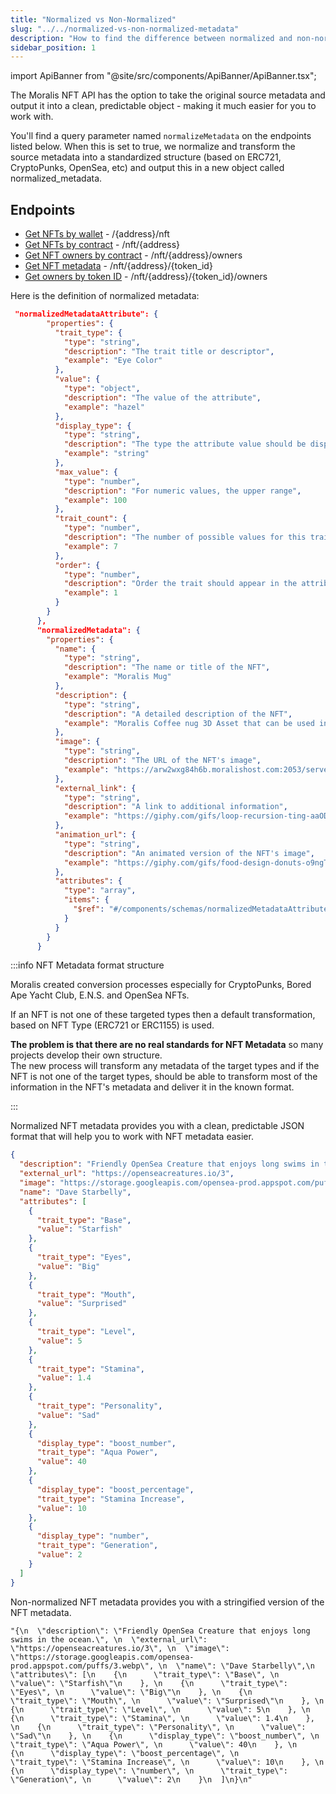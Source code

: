 ```yaml
---
title: "Normalized vs Non-Normalized"
slug: "../../normalized-vs-non-normalized-metadata"
description: "How to find the difference between normalized and non-normalized metadata to know which one suits your needs."
sidebar_position: 1
---
```


import ApiBanner from "@site/src/components/ApiBanner/ApiBanner.tsx";



The Moralis NFT API has the option to take the original source metadata and output it into a clean, predictable object - making it much easier for you to work with.

You'll find a query parameter named `normalizeMetadata` on the endpoints listed below. When this is set to true, we normalize and transform the source metadata into a standardized structure (based on ERC721, CryptoPunks, OpenSea, etc) and output this in a new object called normalized_metadata.

## Endpoints

- [Get NFTs by wallet](/web3-data-api/evm/reference/get-wallet-nfts) - /{address}/nft
- [Get NFTs by contract](/web3-data-api/evm/reference/get-contract-nfts) - /nft/{address}
- [Get NFT owners by contract](/web3-data-api/evm/reference/get-nft-owners) - /nft/{address}/owners
- [Get NFT metadata](/web3-data-api/evm/reference/get-nft-metadata) - /nft/{address}/{token_id}
- [Get owners by token ID](/web3-data-api/evm/reference/get-nft-token-id-owners) - /nft/{address}/{token_id}/owners

Here is the definition of normalized metadata:

```json json
 "normalizedMetadataAttribute": {
        "properties": {
          "trait_type": {
            "type": "string",
            "description": "The trait title or descriptor",
            "example": "Eye Color"
          },
          "value": {
            "type": "object",
            "description": "The value of the attribute",
            "example": "hazel"
          },
          "display_type": {
            "type": "string",
            "description": "The type the attribute value should be displayed as",
            "example": "string"
          },
          "max_value": {
            "type": "number",
            "description": "For numeric values, the upper range",
            "example": 100
          },
          "trait_count": {
            "type": "number",
            "description": "The number of possible values for this trait",
            "example": 7
          },
          "order": {
            "type": "number",
            "description": "Order the trait should appear in the attribute list.",
            "example": 1
          }
        }
      },
      "normalizedMetadata": {
        "properties": {
          "name": {
            "type": "string",
            "description": "The name or title of the NFT",
            "example": "Moralis Mug"
          },
          "description": {
            "type": "string",
            "description": "A detailed description of the NFT",
            "example": "Moralis Coffee nug 3D Asset that can be used in 3D worldspaces. This NFT is presented as a flat PNG, a Unity3D Prefab and a standard fbx."
          },
          "image": {
            "type": "string",
            "description": "The URL of the NFT's image",
            "example": "https://arw2wxg84h6b.moralishost.com:2053/server/files/tNJatzsHirx4V2VAep6sc923OYGxvkpBeJttR7Ks/de504bbadadcbe30c86278342fcf2560_moralismug.webp"
          },
          "external_link": {
            "type": "string",
            "description": "A link to additional information",
            "example": "https://giphy.com/gifs/loop-recursion-ting-aaODAv1iuQdgI"
          },
          "animation_url": {
            "type": "string",
            "description": "An animated version of the NFT's image",
            "example": "https://giphy.com/gifs/food-design-donuts-o9ngTPVYW4qo8"
          },
          "attributes": {
            "type": "array",
            "items": {
              "$ref": "#/components/schemas/normalizedMetadataAttribute"
            }
          }
        }
      }
```

:::info NFT Metadata format structure

Moralis created conversion processes especially for CryptoPunks, Bored Ape Yacht Club, E.N.S. and OpenSea NFTs.

If an NFT is not one of these targeted types then a default transformation, based on NFT Type (ERC721 or ERC1155) is used.

**The problem is that there are no real standards for NFT Metadata** so many projects develop their own structure.  
The new process will transform any metadata of the target types and if the NFT is not one of the target types, should be able to transform most of the information in the NFT's metadata and deliver it in the known format.

:::

Normalized NFT metadata provides you with a clean, predictable JSON format that will help you to work with NFT metadata easier.

```json
{
  "description": "Friendly OpenSea Creature that enjoys long swims in the ocean.",
  "external_url": "https://openseacreatures.io/3",
  "image": "https://storage.googleapis.com/opensea-prod.appspot.com/puffs/3.webp",
  "name": "Dave Starbelly",
  "attributes": [
    {
      "trait_type": "Base",
      "value": "Starfish"
    },
    {
      "trait_type": "Eyes",
      "value": "Big"
    },
    {
      "trait_type": "Mouth",
      "value": "Surprised"
    },
    {
      "trait_type": "Level",
      "value": 5
    },
    {
      "trait_type": "Stamina",
      "value": 1.4
    },
    {
      "trait_type": "Personality",
      "value": "Sad"
    },
    {
      "display_type": "boost_number",
      "trait_type": "Aqua Power",
      "value": 40
    },
    {
      "display_type": "boost_percentage",
      "trait_type": "Stamina Increase",
      "value": 10
    },
    {
      "display_type": "number",
      "trait_type": "Generation",
      "value": 2
    }
  ]
}
```

Non-normalized NFT metadata provides you with a stringified version of the NFT metadata.

```
"{\n  \"description\": \"Friendly OpenSea Creature that enjoys long swims in the ocean.\", \n  \"external_url\": \"https://openseacreatures.io/3\", \n  \"image\": \"https://storage.googleapis.com/opensea-prod.appspot.com/puffs/3.webp\", \n  \"name\": \"Dave Starbelly\",\n  \"attributes\": [\n    {\n      \"trait_type\": \"Base\", \n      \"value\": \"Starfish\"\n    }, \n    {\n      \"trait_type\": \"Eyes\", \n      \"value\": \"Big\"\n    }, \n    {\n      \"trait_type\": \"Mouth\", \n      \"value\": \"Surprised\"\n    }, \n    {\n      \"trait_type\": \"Level\", \n      \"value\": 5\n    }, \n    {\n      \"trait_type\": \"Stamina\", \n      \"value\": 1.4\n    }, \n    {\n      \"trait_type\": \"Personality\", \n      \"value\": \"Sad\"\n    }, \n    {\n      \"display_type\": \"boost_number\", \n      \"trait_type\": \"Aqua Power\", \n      \"value\": 40\n    }, \n    {\n      \"display_type\": \"boost_percentage\", \n      \"trait_type\": \"Stamina Increase\", \n      \"value\": 10\n    }, \n    {\n      \"display_type\": \"number\", \n      \"trait_type\": \"Generation\", \n      \"value\": 2\n    }\n  ]\n}\n"
```
